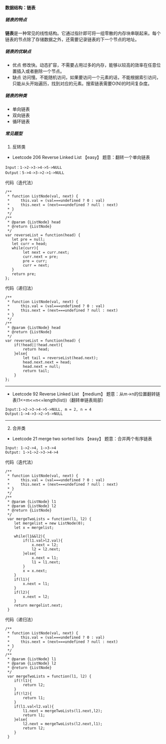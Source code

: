 #### 数据结构：链表
##### 链表的特点
**链表**是一种常见的线性结构。它通过指针即可将一组零散的内存块串联起来。每个链表的节点除了存储数据之外，还需要记录链表的下一个节点的地址。

##### 链表的优缺点
- 优点
	修改快。动态扩容，不需要占用过多的内存，能够以较高的效率在任意位置插入或者删除一个节点。
- 缺点
	访问慢。不能随机访问，如果要访问一个元素的话，不能根据索引访问，只能从头开始遍历，找到对应的元素。搜索链表需要O(N)的时间复杂度。
	
##### 链表的种类
- 单向链表
- 双向链表
- 循环链表

##### 常见题型

1. 反转类
- Leetcode 206 Reverse Linked List 【easy】
题意：翻转一个单向链表
```
Input：1->2->3->4->5->NULL
Output：5->4->3->2->1->NULL
```
代码（迭代法）
```
/**
 * function ListNode(val, next) {
 *     this.val = (val===undefined ? 0 : val)
 *     this.next = (next===undefined ? null : next)
 * }
 */
/**
 * @param {ListNode} head
 * @return {ListNode}
 */
var reverseList = function(head) {
   let pre = null;
   let curr = head;
   while(curr){
   		let next = curr.next;
   		curr.next = pre;
   		pre = curr;
   		curr = next;
   }
   return pre;
};
```
代码（递归法）
```
/**
 * function ListNode(val, next) {
 *     this.val = (val===undefined ? 0 : val)
 *     this.next = (next===undefined ? null : next)
 * }
 */
/**
 * @param {ListNode} head
 * @return {ListNode}
 */
var reverseList = function(head) {
	if(!head||!head.next){
		return head;
	}else{
		let tail = reverseList(head.next);
		head.next.next = head;
		head.next = null;
		return tail;
	}
};
```
---
- Leetcode 92 Reverse Linked List 【medium】
题意：从m->n的位置翻转链表(1<=m<=n<=length(list))（翻转单链表局部）
```
Input:1->2->3->4->5->NULL, m = 2, n = 4
Output:1->4->3->2->5->NULL
```
---
2. 合并类
- Leetcode 21 merge two sorted lists 【easy】
题意：合并两个有序链表
```
Input: 1->2->4, 1->3->4
Output: 1->1->2->3->4->4
```
代码（迭代法）
```
/**
 * function ListNode(val, next) {
 *     this.val = (val===undefined ? 0 : val)
 *     this.next = (next===undefined ? null : next)
 * }
 */
/**
 * @param {ListNode} l1
 * @param {ListNode} l2
 * @return {ListNode}
 */
 var mergeTwoLists = function(l1, l2) {
 	let mergelist = new ListNode(0);
 	let x = mergelist;
 	
 	while(l1&&l2){
 		if(l1.val>l2.val){
 			x.next = l2;
 			l2 = l2.next;
 		}else{
 			x.next = l1;
 			l1 = l1.next;
 		}
 		x = x.next;
 	}
 	if(l1){
 		x.next = l1;
 	}
 	if(l2){
 		x.next = l2;
 	}
 	return mergelist.next;
 }
```
代码（递归法）
```
/**
 * function ListNode(val, next) {
 *     this.val = (val===undefined ? 0 : val)
 *     this.next = (next===undefined ? null : next)
 * }
 */
/**
 * @param {ListNode} l1
 * @param {ListNode} l2
 * @return {ListNode}
 */
 var mergeTwoLists = function(l1, l2) {
 	if(!l1){
 		return l2;
 	}
 	if(!l2){
 		return l1;
 	}
 	if(l1.val<l2.val){
 		l1.next = mergeTwoLists(l1.next,l2);
 		return l1;
 	}else{
 		l2.next = mergeTwoLists(l2.next,l1);
 		return l2;
 	}
 }
```
